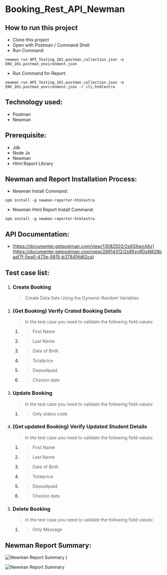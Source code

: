 # Booking_Rest_API_Newman

## How to run this project
- Clone this project
- Open with Postman / Command Shell
- Run Command:  
```console 
newman run API_Testing_101.postman_collection.json -e ENV_101.postman_environment.json
```
- Run Command for Report: 
```console 
newman run API_Testing_101.postman_collection.json -e ENV_101.postman_environment.json -r cli,htmlextra
```

## Technology used:
- Postman
- Newman

## Prerequisite:
- Jdk
- Node Js
- Newman
- Html Report Library

## Newman and Report Installation Process:
- Newman Install Command:
```console
npm install -g newman-reporter-htmlextra
```
- Newman Html Report Install Command:
```console
npm install -g newman-reporter-htmlextra
```

## API Documentation:
- [https://documenter.getpostman.com/view/13082503/2s93Xwz4Az](https://documenter.getpostman.com/view/28914312/2s9XxyRDsN#28baaf7f-5ea0-473e-9815-b37845fd62ca)

## Test case list:
1. ### Create Booking
	> Create Data Sets Using the Dynamic Random Variables.

2. ### (Get Booking) Verify Crated Booking Details
	> In the test case you need to validate the following field values:
 	1. > First Name
 	2. > Last Name
 	3. > Date of Birth
   4. > Totalprice
   5. > Depositpaid
   6. > Checkin date

3. ### Update Booking
	> In the test case you need to validate the following field values:
 	1. > Only status code
     
4. ### (Get updated Booking) Verify Updated Student Details
	> In the test case you need to validate the following field values:
	1. > First Name
 	2. > Last Name
 	3. > Date of Birth
   4. > Totalprice
   5. > Depositpaid
   6. > Checkin date

5. ### Delete Booking
	> In the test case you need to validate the following field values:
	1. > Only Message

## Newman Report Summary:
![Newman Report Summary](https://github.com/jasin0x/Booking_Rest_API_Newman/assets/46416678/39287503-29ac-469a-bfaa-bc4a52be8416)
)

![Newman Report Summary](https://github.com/jasin0x/Booking_Rest_API_Newman/assets/46416678/0ed33abe-6d60-4525-bcf9-c443284bceb1)
